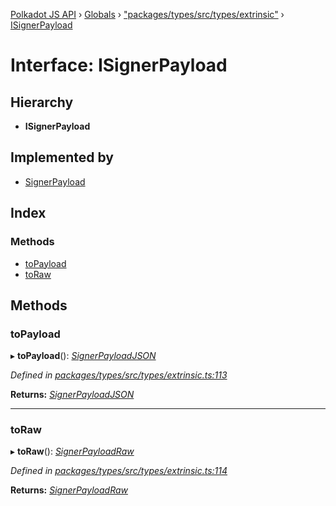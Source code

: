 [Polkadot JS API](../README.md) › [Globals](../globals.md) › ["packages/types/src/types/extrinsic"](../modules/_packages_types_src_types_extrinsic_.md) › [ISignerPayload](_packages_types_src_types_extrinsic_.isignerpayload.md)

# Interface: ISignerPayload

## Hierarchy

* **ISignerPayload**

## Implemented by

* [SignerPayload](../classes/_packages_types_src_extrinsic_signerpayload_.signerpayload.md)

## Index

### Methods

* [toPayload](_packages_types_src_types_extrinsic_.isignerpayload.md#topayload)
* [toRaw](_packages_types_src_types_extrinsic_.isignerpayload.md#toraw)

## Methods

###  toPayload

▸ **toPayload**(): *[SignerPayloadJSON](_packages_types_src_types_extrinsic_.signerpayloadjson.md)*

*Defined in [packages/types/src/types/extrinsic.ts:113](https://github.com/polkadot-js/api/blob/172143f2e/packages/types/src/types/extrinsic.ts#L113)*

**Returns:** *[SignerPayloadJSON](_packages_types_src_types_extrinsic_.signerpayloadjson.md)*

___

###  toRaw

▸ **toRaw**(): *[SignerPayloadRaw](_packages_types_src_types_extrinsic_.signerpayloadraw.md)*

*Defined in [packages/types/src/types/extrinsic.ts:114](https://github.com/polkadot-js/api/blob/172143f2e/packages/types/src/types/extrinsic.ts#L114)*

**Returns:** *[SignerPayloadRaw](_packages_types_src_types_extrinsic_.signerpayloadraw.md)*
